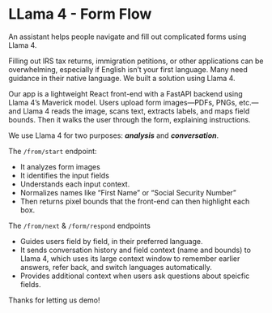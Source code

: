 # LLama 4 - Form Flow

An assistant helps people navigate and fill out complicated forms using Llama 4. 

Filling out IRS tax returns, immigration petitions, or other applications can be overwhelming, especially if English isn’t your first language. Many need guidance in their native language. We built a solution using Llama 4.

Our app is a lightweight React front-end with a FastAPI backend using Llama 4’s Maverick model. Users upload form images—PDFs, PNGs, etc.—and Llama 4 reads the image, scans text, extracts labels, and maps field bounds. Then it walks the user through the form, explaining instructions.

We use Llama 4 for two purposes: ***analysis*** and ***conversation***.

The `/from/start` endpoint:

- It analyzes form images
- It identifies the input fields
- Understands each input context.
- Normalizes names like “First Name” or “Social Security Number” 
- Then returns pixel bounds that the front-end can then highlight each box.

The `/from/next` & `/form/respond` endpoints 

- Guides users field by field, in their preferred language. 
- It sends conversation history and field context (name and bounds) to Llama 4, which uses its large context window to remember earlier answers, refer back, and switch languages automatically.
- Provides additional context when users ask questions about speicfic fields.


Thanks for letting us demo!